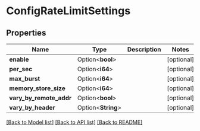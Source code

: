 # ConfigRateLimitSettings

## Properties

Name | Type | Description | Notes
------------ | ------------- | ------------- | -------------
**enable** | Option<**bool**> |  | [optional]
**per_sec** | Option<**i64**> |  | [optional]
**max_burst** | Option<**i64**> |  | [optional]
**memory_store_size** | Option<**i64**> |  | [optional]
**vary_by_remote_addr** | Option<**bool**> |  | [optional]
**vary_by_header** | Option<**String**> |  | [optional]

[[Back to Model list]](../README.md#documentation-for-models) [[Back to API list]](../README.md#documentation-for-api-endpoints) [[Back to README]](../README.md)


